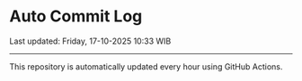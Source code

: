 # Auto Commit Log

Last updated: Friday, 17-10-2025 10:33 WIB

---

This repository is automatically updated every hour using GitHub Actions.
